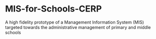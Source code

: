 # MIS-for-Schools-CERP

A high fidelity prototype of a Management Information System (MIS) targeted towards the administrative management of primary and middle schools
